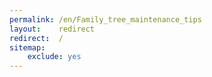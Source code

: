 ```yaml
---
permalink: /en/Family_tree_maintenance_tips
layout:    redirect
redirect:  /
sitemap:
    exclude: yes
---
```

